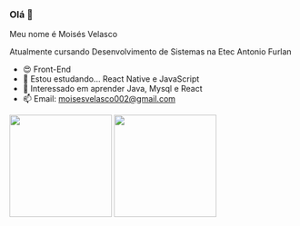 ### Olá 👋

Meu nome é Moisés Velasco

Atualmente cursando Desenvolvimento de Sistemas na Etec Antonio Furlan

- 😍 Front-End
- 🌱 Estou estudando... React Native e JavaScript
- 🧐 Interessado em aprender Java, Mysql e React
- 📫 Email: moisesvelasco002@gmail.com

<div>
<img height="180em" src="https://github-readme-stats.vercel.app/api?username=moi1i&show_icons=true&theme=tokyonight"/>
<img height="180em" src="https://github-readme-stats.vercel.app/api/top-langs/?username=moi1i&layout=compact&theme=tokyonight"/>
</div>

          
